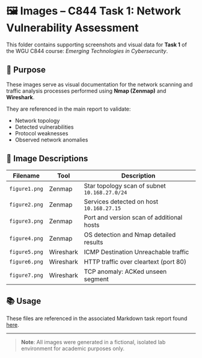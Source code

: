 # 🖼️ Images – C844 Task 1: Network Vulnerability Assessment

This folder contains supporting screenshots and visual data for **Task 1** of the WGU C844 course: *Emerging Technologies in Cybersecurity*.

## 📌 Purpose

These images serve as visual documentation for the network scanning and traffic analysis processes performed using **Nmap (Zenmap)** and **Wireshark**.

They are referenced in the main report to validate:
- Network topology
- Detected vulnerabilities
- Protocol weaknesses
- Observed network anomalies

## 🧾 Image Descriptions

| Filename      | Tool       | Description |
|---------------|------------|-------------|
| `figure1.png` | Zenmap     | Star topology scan of subnet `10.168.27.0/24` |
| `figure2.png` | Zenmap     | Services detected on host `10.168.27.15` |
| `figure3.png` | Zenmap     | Port and version scan of additional hosts |
| `figure4.png` | Zenmap     | OS detection and Nmap detailed results |
| `figure5.png` | Wireshark  | ICMP Destination Unreachable traffic |
| `figure6.png` | Wireshark  | HTTP traffic over cleartext (port 80) |
| `figure7.png` | Wireshark  | TCP anomaly: ACKed unseen segment |

## 📚 Usage

These files are referenced in the associated Markdown task report found [here](../Task-1-network-asssessment).

---

> **Note**: All images were generated in a fictional, isolated lab environment for academic purposes only.
